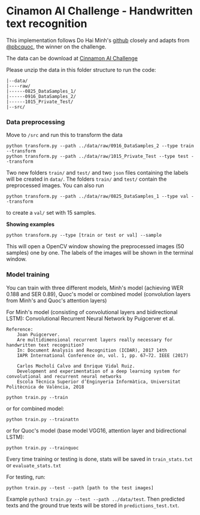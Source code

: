 # Cinamon AI Challenge - Handwritten text recognition 

This implementation follows Do Hai Minh's [github](https://github.com/dhminh1024/htr_vietnamese) closely and adapts from [@pbcquoc](https://pbcquoc.github.io/vietnamese-ocr/), the winner on the challenge.

The data can be download at [Cinnamon AI Challenge](https://drive.google.com/drive/folders/1Qa2YA6w6V5MaNV-qxqhsHHoYFRK5JB39)

Please unzip the data in this folder structure to run the code:

```
|--data/
|----raw/
|------0825_DataSamples_1/
|------0916_DataSamples_2/
|------1015_Private_Test/
|--src/
```


### Data preprocessing

Move to `/src` and run this to transform the data

```
python transform.py --path ../data/raw/0916_DataSamples_2 --type train --transform
python transform.py --path ../data/raw/1015_Private_Test --type test --transform
```

Two new folders `train/` and `test/` and two `json` files containing the labels will be created in `data/`. The folders `train/` and `test/` contain the preprocessed images. You can also run

```
python transform.py --path ../data/raw/0825_DataSamples_1 --type val --transform
```

to create a `val/` set with 15 samples.

**Showing examples**

```
python transform.py --type [train or test or val] --sample
```
This will open a OpenCV window showing the preprocessed images (50 samples) one by one. The labels of the images will be shown in the terminal window.

### Model training

You can train with three different models, Minh's model (achieving WER 0.188 and SER 0.89), Quoc's model or combined model (convolution layers from Minh's and Quoc's attention layers)

For Minh's model (consisting of convolutional layers and bidirectional LSTM):
 Convolutional Recurrent Neural Network by Puigcerver et al.

    Reference:
        Joan Puigcerver.
        Are multidimensional recurrent layers really necessary for handwritten text recognition?
        In: Document Analysis and Recognition (ICDAR), 2017 14th
        IAPR International Conference on, vol. 1, pp. 67–72. IEEE (2017)

        Carlos Mocholí Calvo and Enrique Vidal Ruiz.
        Development and experimentation of a deep learning system for convolutional and recurrent neural networks
        Escola Tècnica Superior d’Enginyeria Informàtica, Universitat Politècnica de València, 2018

```
python train.py --train
```
or for combined model:
```
python train.py --trainattn
```
or for Quoc's model (base model VGG16, attention layer and bidirectional LSTM):
```
python train.py --trainquoc
```
Every time training or testing is done, stats will be saved in `train_stats.txt` or `evaluate_stats.txt`

For testing, run:

```
python train.py --test --path [path to the test images]
```

Example `python3 train.py --test --path ../data/test`. Then predicted texts and the ground true texts will be stored in `predictions_test.txt`.